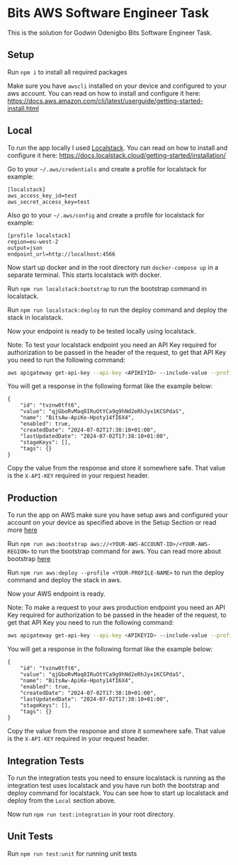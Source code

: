 # Bits AWS Software Engineer Task

This is the solution for Godwin Odenigbo Bits Software Engineer Task.

## Setup

Run `npm i` to install all required packages

Make sure you have `awscli` installed on your device and configured to your aws account. You can read on how to install and configure it here: https://docs.aws.amazon.com/cli/latest/userguide/getting-started-install.html


## Local

To run the app locally I used [Localstack](https://www.localstack.cloud/). You can read on how to install and configure it here: https://docs.localstack.cloud/getting-started/installation/

Go to your `~/.aws/credentials` and create a profile for localstack for example:
```text
[localstack]
aws_access_key_id=test
aws_secret_access_key=test
```

Also go to your `~/.aws/config` and create a profile for localstack for example:
```text
[profile localstack]
region=eu-west-2
output=json
endpoint_url=http://localhost:4566
```

Now start up docker and in the root directory run `docker-compose up` in a separate terminal. This starts localstack with docker.

Run `npm run localstack:bootstrap` to run the bootstrap command in localstack.

Run `npm run localstack:deploy` to run the deploy command and deploy the stack in localstack.

Now your endpoint is ready to be tested locally using localstack.

Note: To test your localstack endpoint you need an API Key required for authorization to be passed in the header of the request, to get that API Key you need to run the following command:
```sh
aws apigateway get-api-key --api-key <APIKEYID> --include-value --profile <YOUR-LOCALSTACK-PROFILE>
```
You will get a response in the following format like the example below:
```text
{
    "id": "tvznw0tft6",
    "value": "qjGboRvMaq8IRuOtYCa9g9hNd2eRhJyx1KCSPdaS",
    "name": "BitsAw-ApiKe-Hpoty14fI6X4",
    "enabled": true,
    "createdDate": "2024-07-02T17:38:10+01:00",
    "lastUpdatedDate": "2024-07-02T17:38:10+01:00",
    "stageKeys": [],
    "tags": {}
}
```

Copy the value from the response and store it somewhere safe. That value is the `X-API-KEY` required in your request header.

## Production

To run the app on AWS make sure you have setup aws and configured your account on your device as specified above in the Setup Section or read more [here](https://docs.aws.amazon.com/cli/latest/userguide/getting-started-install.html)

Run `npm run aws:bootstrap aws://<YOUR-AWS-ACCOUNT-ID>/<YOUR-AWS-REGION>` to run the bootstrap command for aws. You can read more about bootstrap [here](https://docs.aws.amazon.com/cdk/v2/guide/bootstrapping-env.html)

Run `npm run aws:deploy --profile <YOUR-PROFILE-NAME>` to run the deploy command and deploy the stack in aws.

Now your AWS endpoint is ready.

Note: To make a request to your aws production endpoint you need an API Key required for authorization to be passed in the header of the request, to get that API Key you need to run the following command:
```sh
aws apigateway get-api-key --api-key <APIKEYID> --include-value --profile <YOUR-AWS-PROFILE>
```
You will get a response in the following format like the example below:
```text
{
    "id": "tvznw0tft6",
    "value": "qjGboRvMaq8IRuOtYCa9g9hNd2eRhJyx1KCSPdaS",
    "name": "BitsAw-ApiKe-Hpoty14fI6X4",
    "enabled": true,
    "createdDate": "2024-07-02T17:38:10+01:00",
    "lastUpdatedDate": "2024-07-02T17:38:10+01:00",
    "stageKeys": [],
    "tags": {}
}
```

Copy the value from the response and store it somewhere safe. That value is the `X-API-KEY` required in your request header.

## Integration Tests

To run the integration tests you need to ensure localstack is running as the integration test uses localstack and you have run both the bootstrap and deploy command for localstack. You can see how to start up localstack and deploy from the `Local` section above.

Now run `npm run test:integration` in your root directory.

## Unit Tests

Run `npm run test:unit` for running unit tests